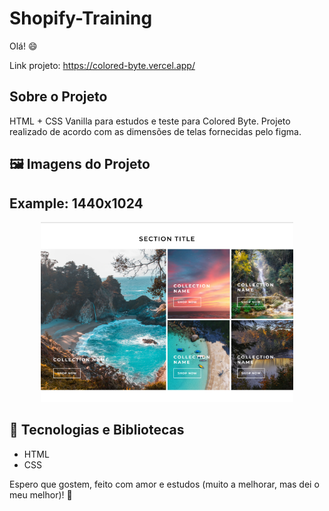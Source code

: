 # Shopify-Training

Olá! 😄

Link projeto: https://colored-byte.vercel.app/

<!-- Sobre o Projeto -->
## Sobre o Projeto
HTML + CSS Vanilla para estudos e teste para Colored Byte.
Projeto realizado de acordo com as dimensões de telas fornecidas pelo figma.

## 🖼️ Imagens do Projeto

<h2>Example: 1440x1024</h2>
<div align="center">  
  <img width="80%" src="./assets/1440x1024.png" />
</div>


## 🧰 Tecnologias e Bibliotecas

*  HTML
*  CSS

Espero que gostem, feito com amor e estudos (muito a melhorar, mas dei o meu melhor)! 💙


